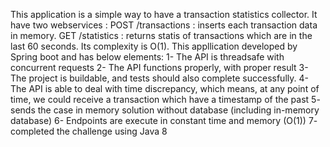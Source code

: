 This application is a simple way to have a transaction statistics collector. It have two webservices :
POST /transactions : inserts each transaction data in memory.
GET /statistics : returns statis of transactions which are in the last 60 seconds. Its complexity is O(1).
This appllication developed by Spring boot and has below elements:
 1- The API is threadsafe with concurrent requests
 2- The API functions properly, with proper result
 3- The project is buildable, and tests should also complete successfully.
 4- The API is able to deal with time discrepancy, which means, at any point of time,
    we could receive a transaction which have a timestamp of the past
 5- sends the case in memory solution without database (including in-memory database)
 6- Endpoints are execute in constant time and memory (O(1))
 7- completed the challenge using Java 8
